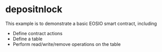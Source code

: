 # depositnlock

This example is to demonstrate a basic EOSIO smart contract, including

- Define contract actions
- Define a table
- Perform read/write/remove operations on the table
